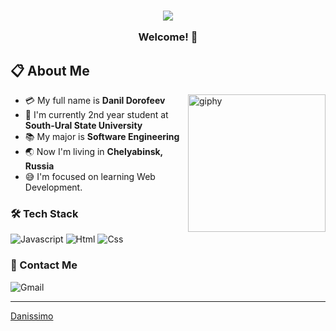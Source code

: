 <h3 align="center">
  <img src="https://user-images.githubusercontent.com/59575502/127335491-fdba1874-e943-4d3c-ab8c-678ffe22f8b8.png"></img>
  
  Welcome! 👋
<br>
## 📋 About Me
- :credit_card: My full name is **Danil Dorofeev** [<img align='right' src="https://media.giphy.com/media/M9gbBd9nbDrOTu1Mqx/giphy.gif" width="220" alt="giphy">](https://t.me/Crimson_Haze)
- :school: I'm currently 2nd year student at **South-Ural State University**
- :books: My major is **Software Engineering**
- :earth_asia: Now I'm living in **Chelyabinsk, Russia**
- :sweat_smile: I'm focused on learning Web Development.
  
### 🛠 Tech Stack

![Javascript](http://img.shields.io/badge/-Javascript-fcd400?style=flat-square&logo=javascript&logoColor=black)
![Html](http://img.shields.io/badge/-Html-e24c27?style=flat-square&logo=html5&logoColor=white)
![Css](http://img.shields.io/badge/-Css-2a65f1?style=flat-square&logo=css3&logoColor=white)


<!-- ![Bootstrap](https://img.shields.io/badge/-Bootstrap-563d7c?style=flat-square&logo=Bootstrap&logoColor=white)
![JQuery](https://img.shields.io/badge/-JQuery-131b28?style=flat-square&logo=JQuery&logoColor=0868ac)
![Sass](http://img.shields.io/badge/-Sass-cc6699?style=flat-square&logo=sass&logoColor=white)
![React](https://img.shields.io/badge/-React-1F232A?style=flat-square&logo=react&logoColor=60DAFB)
![Redux](https://img.shields.io/badge/-Redux-764abc?style=flat-square&logo=redux&logoColor=white)
![NodeJS](https://img.shields.io/badge/-Node.js-303030?style=flat-square&logo=node.js&logoColor=3c873a)
![MongoDB](https://img.shields.io/badge/-MongoDB-3f3e42?style=flat-square&logo=mongodb&logoColor=4db33d)

![PHP](http://img.shields.io/badge/-PHP-767bb3?style=flat-square&logo=php&logoColor=white)
![MySQL](https://img.shields.io/badge/-MySQL-00758f?style=flat-square&logo=Mysql&logoColor=white)
![Laravel](https://img.shields.io/badge/-Laravel-6C6C6C?style=flat-square&logo=laravel&logoColor=F05340) -->

<!-- 
![Shell](http://img.shields.io/badge/-Shell-c9c9c9?style=flat-square&logo=gnu-bash&logoColor=black)
![Git](https://img.shields.io/badge/-Git-grey?style=flat-square&logo=git)
![Github](https://img.shields.io/badge/-Github-grey?style=flat-square&logo=github)

![Vue.js](http://img.shields.io/badge/-Vue.js-41b883?style=flat-square&logo=vue.js&logoColor=white)
![Docker](http://img.shields.io/badge/-Docker-3596ed?style=flat-square&logo=docker&logoColor=white)

![Typescript](http://img.shields.io/badge/-Typescript-3178c6?style=flat-square&logo=typescript&logoColor=white)
![Linux](http://img.shields.io/badge/-Linux-fad134?style=flat-square&logo=linux&logoColor=black)
![Nginx](http://img.shields.io/badge/-Nginx-2b9900?style=flat-square&logo=nginx&logoColor=white)
![Kubernetes](http://img.shields.io/badge/-Kubernetes-326de6?style=flat-square&logo=kubernetes&logoColor=white) -->

### 💬 Contact Me

![Gmail](https://img.shields.io/badge/-danildorofeev2002@gmail.com-c14438?style=for-the-badge&logo=Gmail&logoColor=white)

------------------------------------------------------------------------------------------------------------------------------------------
[Danissimo](https://github.com/dan1ssimo)

